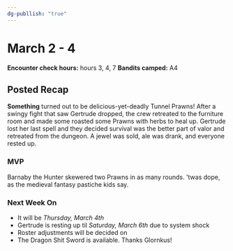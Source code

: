 ```yaml
---
dg-publlish: "true"
---
```

# March 2 - 4
**Encounter check hours:** hours 3, 4, 7
**Bandits camped:** A4

## Posted Recap
**Something** turned out to be delicious-yet-deadly Tunnel Prawns! After a swingy fight that saw Gertrude dropped, the crew retreated to the furniture room and made some roasted some Prawns with herbs to heal up. Gertrude lost her last spell and they decided survival was the better part of valor and retreated from the dungeon. A jewel was sold, ale was drank, and everyone rested up.

### MVP

Barnaby the Hunter skewered two Prawns in as many rounds. 'twas dope, as the medieval fantasy pastiche kids say.

### Next Week On

- It will be *Thursday, March 4th*
- Gertrude is resting up til *Saturday, March 6th* due to system shock
- Roster adjustments will be decided on
- The Dragon Shit Sword is available. Thanks Glornkus!



